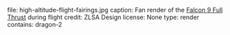 file: high-altitude-flight-fairings.jpg
caption: Fan render of the [Falcon 9 Full Thrust](term) during flight
credit: ZLSA Design
license: None
type: render
contains: dragon-2
